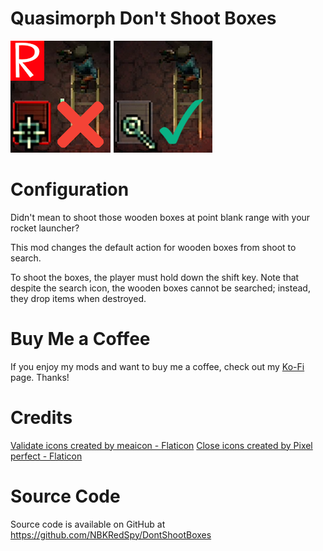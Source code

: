 # Quasimorph Don't Shoot Boxes

![thumbnail icon](media/thumbnail.png)

# Configuration
Didn't mean to shoot those wooden boxes at point blank range with your rocket launcher?

This mod changes the default action for wooden boxes from shoot to search.

To shoot the boxes, the player must hold down the shift key.
Note that despite the search icon, the wooden boxes cannot be searched; instead, they drop items when destroyed.

# Buy Me a Coffee
If you enjoy my mods and want to buy me a coffee, check out my [Ko-Fi](https://ko-fi.com/nbkredspy71915) page.
Thanks!


# Credits
[Validate icons created by meaicon - Flaticon](https://www.flaticon.com/free-icons/validate)
[Close icons created by Pixel perfect - Flaticon](https://www.flaticon.com/free-icons/close)

# Source Code
Source code is available on GitHub at https://github.com/NBKRedSpy/DontShootBoxes
